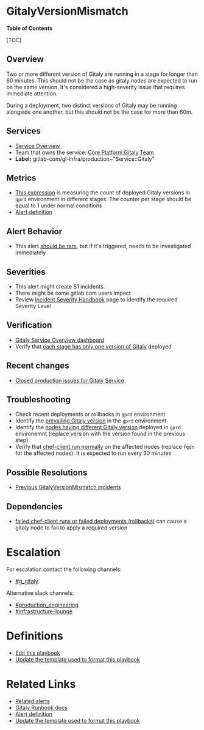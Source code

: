 # GitalyVersionMismatch

**Table of Contents**

[TOC]

## Overview

Two or more different version of Gitaly are running in a stage for longer than 60 minutes. This should not be the case as gitaly nodes are expected to run on the same version. It's considered a high-severity issue that requires immediate attention.

During a deployment, two distinct versions of Gitaly may be running alongside one another, but this should not be the case for more than 60m.

## Services

- [Service Overview](https://gitlab.com/gitlab-com/runbooks/-/tree/master/docs/gitaly)
- Team that owns the service: [Core Platform:Gitaly Team](https://handbook.gitlab.com/handbook/engineering/infrastructure/core-platform/systems/gitaly/)
- **Label:** gitlab-com/gl-infra/production~"Service::Gitaly"

## Metrics

- [This expression](https://gitlab.com/gitlab-com/runbooks/-/blob/master/mimir-rules/gitlab-gprd/gitaly/gitaly.yml#L97) is measuring the count of deployed Gitaly versions in `gprd` environment in different stages. The counter per stage should be equal to 1 under normal conditions
- [Alert definition](https://gitlab.com/gitlab-com/runbooks/-/blob/master/mimir-rules/gitlab-gprd/gitaly/gitaly.yml#L96)

## Alert Behavior

- This alert [should be rare](https://nonprod-log.gitlab.net/app/r/s/omM76), but if it's triggered, needs to be investigated immediately

## Severities

- This alert might create S1 incidents.
- There might be some gitlab.com users impact
- Review [Incident Severity Handbook](https://handbook.gitlab.com/handbook/engineering/infrastructure/incident-management/#incident-severity) page to identify the required Severity Level

## Verification

- [Gitaly Service Overview dashboard](https://dashboards.gitlab.net/d/gitaly-main/gitaly3a-overview?orgId=1)
- Verify that [each stage has only one version of Gitaly](https://dashboards.gitlab.net/explore?schemaVersion=1&panes=%7B%22yah%22:%7B%22datasource%22:%22e58c2f51-20f8-4f4b-ad48-2968782ca7d6%22,%22queries%22:%5B%7B%22refId%22:%22A%22,%22expr%22:%22count%20by%20%28stage,%20version%29%20%28sum%20by%20%28stage,%20version%29%20%28gitlab_build_info%7Btier%3D%5C%22stor%5C%22,type%3D%5C%22gitaly%5C%22,%20environment%3D%5C%22gprd%5C%22,%20fqdn%21%3D%5C%22%5C%22%7D%29%29%5Cn%22,%22range%22:true,%22instant%22:true,%22datasource%22:%7B%22type%22:%22prometheus%22,%22uid%22:%22e58c2f51-20f8-4f4b-ad48-2968782ca7d6%22%7D,%22editorMode%22:%22code%22,%22legendFormat%22:%22__auto%22%7D%5D,%22range%22:%7B%22from%22:%22now-1h%22,%22to%22:%22now%22%7D%7D%7D&orgId=1) deployed

## Recent changes

- [Closed production issues for Gitaly Service](https://gitlab.com/gitlab-com/gl-infra/production/-/issues/?sort=created_date&state=all&label_name%5B%5D=Service%3A%3AGitaly&first_page_size=100)

## Troubleshooting

- Check recent deployments or rollbacks in `gprd` environment
- Identify the [prevailing Gitaly version](https://dashboards.gitlab.net/goto/lbWxrAuSg?orgId=1) in the `gprd` environment
- Identify the [nodes having different Gitaly version](https://dashboards.gitlab.net/goto/tIxrr0XIR?orgId=1) deployed in `gprd` environemnt (replace version with the version found in the previous step)
- Verify that [chef-client run normally](https://dashboards.gitlab.net/explore?schemaVersion=1&panes=%7B%22yah%22:%7B%22datasource%22:%22e58c2f51-20f8-4f4b-ad48-2968782ca7d6%22,%22queries%22:%5B%7B%22refId%22:%22A%22,%22expr%22:%22sum%20by%20%28fqdn%29%20%28chef_client_last_run_timestamp_seconds%7Benvironment%3D%5C%22gprd%5C%22,%20fqdn%3D%5C%22file-hdd-02-stor-gprd.c.gitlab-production.internal%5C%22%7D%29%22,%22range%22:true,%22instant%22:true,%22datasource%22:%7B%22type%22:%22prometheus%22,%22uid%22:%22e58c2f51-20f8-4f4b-ad48-2968782ca7d6%22%7D,%22editorMode%22:%22code%22,%22legendFormat%22:%22__auto%22%7D%5D,%22range%22:%7B%22from%22:%22now-1h%22,%22to%22:%22now%22%7D%7D%7D&orgId=1) on the affected nodes (replace `fqdn` for the affected nodes). It is expected to run every 30 minutes

## Possible Resolutions

- [Previous GitalyVersionMismatch incidents](https://gitlab.com/gitlab-com/gl-infra/production/-/issues/?sort=created_date&state=closed&label_name%5B%5D=Service%3A%3AGitaly&label_name%5B%5D=a%3AGitalyVersionMismatch&first_page_size=100)

## Dependencies

- [failed chef-client runs or failed deployments (rollbacks)](https://gitlab.com/gitlab-com/gl-infra/production/-/issues/18088) can cause a gitaly node to fail to apply a required version

# Escalation

For escalation contact the following channels:

- [#g_gitaly](https://gitlab.enterprise.slack.com/archives/C3ER3TQBT)

Alternative slack channels:

- [#production_engineering](https://gitlab.enterprise.slack.com/archives/C03QC5KNW5N)
- [#infrastructure-lounge](https://gitlab.enterprise.slack.com/archives/CB3LSMEJV)

# Definitions

- [Edit this playbook](https://gitlab.com/gitlab-com/runbooks/-/blob/master/docs/gitaly/alerts/GitalyVersionMismatch.md)
- [Update the template used to format this playbook](https://gitlab.com/gitlab-com/runbooks/-/edit/master/docs/template-alert-playbook.md?ref_type=heads)

# Related Links

- [Related alerts](https://gitlab.com/gitlab-com/runbooks/-/blob/master/docs/gitaly/alerts/)
- [Gitaly Runbook docs](https://gitlab.com/gitlab-com/runbooks/-/blob/master/docs/gitaly)
- [Alert definition](https://gitlab.com/gitlab-com/runbooks/-/blob/master/mimir-rules/gitlab-gprd/gitaly/gitaly.yml#L96)
- [Update the template used to format this playbook](https://gitlab.com/gitlab-com/runbooks/-/edit/master/docs/template-alert-playbook.md?ref_type=heads)

